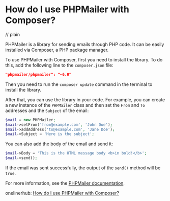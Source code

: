 # How do I use PHPMailer with Composer?
// plain

PHPMailer is a library for sending emails through PHP code. It can be easily installed via Composer, a PHP package manager.

To use PHPMailer with Composer, first you need to install the library. To do this, add the following line to the `composer.json` file:

```json
"phpmailer/phpmailer": "~6.0"
```

Then you need to run the `composer update` command in the terminal to install the library.

After that, you can use the library in your code. For example, you can create a new instance of the `PHPMailer` class and then set the `From` and `To` addresses and the `Subject` of the email:

```php
$mail = new PHPMailer;
$mail->setFrom('from@example.com', 'John Doe');
$mail->addAddress('to@example.com', 'Jane Doe');
$mail->Subject = 'Here is the subject';
```

You can also add the body of the email and send it:

```php
$mail->Body = 'This is the HTML message body <b>in bold!</b>';
$mail->send();
```

If the email was sent successfully, the output of the `send()` method will be `true`.

For more information, see the [PHPMailer documentation](https://github.com/PHPMailer/PHPMailer/blob/master/docs/README.md).

onelinerhub: [How do I use PHPMailer with Composer?](https://onelinerhub.com/phpmailer/how-do-i-use-phpmailer-with-composer)